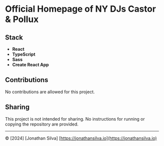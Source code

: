 # Official Homepage of NY DJs Castor & Pollux

## Stack

- **React**
- **TypeScript**
- **Sass**
- **Create React App**

## Contributions

No contributions are allowed for this project.

## Sharing

This project is not intended for sharing. No instructions for running or copying the repository are provided.

---
© [2024] [Jonathan Silva] [https://jonathansilva.io](https://jonathansilva.io)
